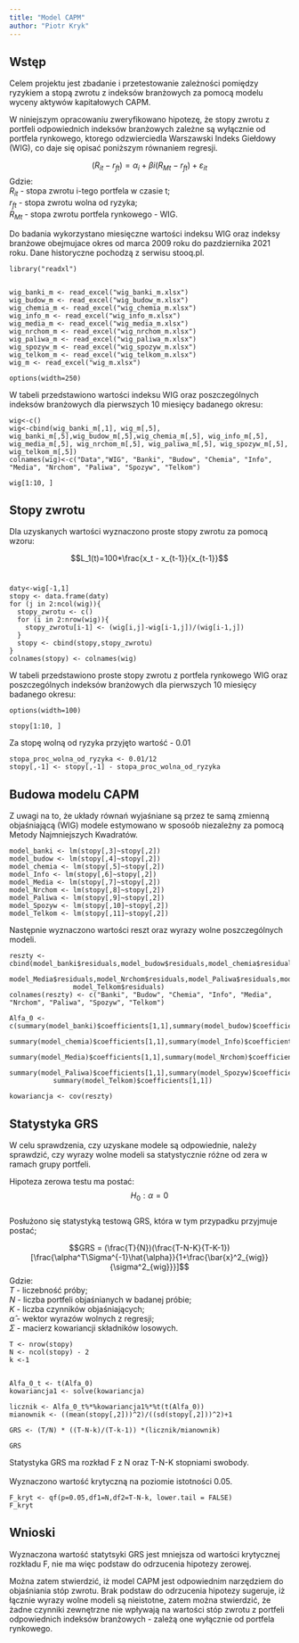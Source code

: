 ```yaml
---
title: "Model CAPM"
author: "Piotr Kryk"
---
```


## Wstęp
Celem projektu jest zbadanie i przetestowanie zależności pomiędzy ryzykiem a stopą zwrotu z indeksów branżowych za pomocą modelu wyceny aktywów kapitałowych CAPM.

W niniejszym opracowaniu zweryfikowano hipotezę, że stopy zwrotu z portfeli odpowiednich indeksów branżowych zależne są wyłącznie od portfela rynkowego, ktorego odzwierciedla Warszawski Indeks Giełdowy (WIG), co daje się opisać poniższym równaniem regresji.

$$(R_{it}-r_{ft}) = \alpha_{i} + \beta{i}(R_{Mt}-r_{ft}) + \varepsilon_{it}$$
Gdzie: <br>
$R_{it}$ - stopa zwrotu i-tego portfela w czasie t;<br>
$r_{ft}$ - stopa zwrotu wolna od ryzyka;<br>
$R_{Mt}$ - stopa zwrotu portfela rynkowego - WIG.
<br>

Do badania wykorzystano miesięczne wartości indeksu WIG oraz indeksy branżowe obejmujace okres od marca 2009 roku do pazdziernika 2021 roku. Dane historyczne pochodzą z serwisu stooq.pl.

```{r, echo=FALSE}
library("readxl")


wig_banki_m <- read_excel("wig_banki_m.xlsx")
wig_budow_m <- read_excel("wig_budow_m.xlsx")
wig_chemia_m <- read_excel("wig_chemia_m.xlsx")
wig_info_m <- read_excel("wig_info_m.xlsx")
wig_media_m <- read_excel("wig_media_m.xlsx")
wig_nrchom_m <- read_excel("wig_nrchom_m.xlsx")
wig_paliwa_m <- read_excel("wig_paliwa_m.xlsx")
wig_spozyw_m <- read_excel("wig_spozyw_m.xlsx")
wig_telkom_m <- read_excel("wig_telkom_m.xlsx")
wig_m <- read_excel("wig_m.xlsx")

```

```{r,echo=FALSE}
options(width=250)
```
W tabeli przedstawiono wartości indeksu WIG oraz poszczególnych indeksów branżowych dla pierwszych 10 miesięcy badanego okresu:
```{r, echo=FALSE}
wig<-c()
wig<-cbind(wig_banki_m[,1], wig_m[,5], wig_banki_m[,5],wig_budow_m[,5],wig_chemia_m[,5], wig_info_m[,5], wig_media_m[,5], wig_nrchom_m[,5], wig_paliwa_m[,5], wig_spozyw_m[,5], wig_telkom_m[,5])
colnames(wig)<-c("Data","WIG", "Banki", "Budow", "Chemia", "Info", "Media", "Nrchom", "Paliwa", "Spozyw", "Telkom")

wig[1:10, ]
```
## Stopy zwrotu
Dla uzyskanych wartości wyznaczono proste stopy zwrotu za pomocą wzoru:  

$$L_1(t)=100*\frac{x_t - x_{t-1}}{x_{t-1}}$$
<br>
```{r}
daty<-wig[-1,1]
stopy <- data.frame(daty)
for (j in 2:ncol(wig)){
  stopy_zwrotu <- c()
  for (i in 2:nrow(wig)){
    stopy_zwrotu[i-1] <- (wig[i,j]-wig[i-1,j])/(wig[i-1,j])
  }
  stopy <- cbind(stopy,stopy_zwrotu)
}
colnames(stopy) <- colnames(wig)
```
W tabeli przedstawiono proste stopy zwrotu z portfela rynkowego WIG oraz poszczególnych indeksów branżowych dla pierwszych 10 miesięcy badanego okresu:
```{r,echo=FALSE}
options(width=100)
```

```{r, echo=FALSE}
stopy[1:10, ]
```
Za stopę wolną od ryzyka przyjęto wartość - 0.01
```{r}
stopa_proc_wolna_od_ryzyka <- 0.01/12
stopy[,-1] <- stopy[,-1] - stopa_proc_wolna_od_ryzyka
```
## Budowa modelu CAPM
Z uwagi na to, że układy równań wyjaśniane są przez te samą zmienną objaśniającą (WIG) modele estymowano w sposoób niezależny za pomocą Metody Najmniejszych Kwadratów.
```{r}
model_banki <- lm(stopy[,3]~stopy[,2])
model_budow <- lm(stopy[,4]~stopy[,2])
model_chemia <- lm(stopy[,5]~stopy[,2])
model_Info <- lm(stopy[,6]~stopy[,2])
model_Media <- lm(stopy[,7]~stopy[,2])
model_Nrchom <- lm(stopy[,8]~stopy[,2])
model_Paliwa <- lm(stopy[,9]~stopy[,2])
model_Spozyw <- lm(stopy[,10]~stopy[,2])
model_Telkom <- lm(stopy[,11]~stopy[,2])
```
Następnie wyznaczono wartości reszt oraz wyrazy wolne poszczególnych modeli.
```{r}
reszty <- cbind(model_banki$residuals,model_budow$residuals,model_chemia$residuals,model_Info$residuals,
                model_Media$residuals,model_Nrchom$residuals,model_Paliwa$residuals,model_Spozyw$residuals,
                model_Telkom$residuals)  
colnames(reszty) <- c("Banki", "Budow", "Chemia", "Info", "Media", "Nrchom", "Paliwa", "Spozyw", "Telkom")

Alfa_0 <- c(summary(model_banki)$coefficients[1,1],summary(model_budow)$coefficients[1,1],
           summary(model_chemia)$coefficients[1,1],summary(model_Info)$coefficients[1,1],
           summary(model_Media)$coefficients[1,1],summary(model_Nrchom)$coefficients[1,1],
           summary(model_Paliwa)$coefficients[1,1],summary(model_Spozyw)$coefficients[1,1],
           summary(model_Telkom)$coefficients[1,1])

kowariancja <- cov(reszty)
```
## Statystyka GRS
W celu sprawdzenia, czy uzyskane modele są odpowiednie, należy sprawdzić, czy wyrazy wolne modeli sa statystycznie różne od zera w ramach grupy portfeli.<br>

Hipoteza zerowa testu ma postać:
$$H_0: \alpha = 0 $$
<br>
Posłużono się statystyką testową GRS, która w tym przypadku przyjmuje postać;

$$GRS = (\frac{T}{N})(\frac{T-N-K}{T-K-1})[\frac{\alpha^T\Sigma^{-1}\hat{\alpha}}{1+\frac{\bar{x}^2_{wig}}{\sigma^2_{wig}}}]$$
Gdzie: <br>
$T$ - liczebność próby;<br>
$N$ - liczba portfeli objaśnianych w badanej próbie;<br>
$K$ - liczba czynników objaśniających;<br>
$\hat{\alpha}$ - wektor wyrazów wolnych z regresji;<br>
$\Sigma$ - macierz kowariancji składników losowych.
<br>


```{r}
T <- nrow(stopy)
N <- ncol(stopy) - 2
k <-1


Alfa_0_t <- t(Alfa_0)
kowariancja1 <- solve(kowariancja)

licznik <- Alfa_0_t%*%kowariancja1%*%t(t(Alfa_0))
mianownik <- ((mean(stopy[,2]))^2)/((sd(stopy[,2]))^2)+1

GRS <- (T/N) * ((T-N-k)/(T-k-1)) *(licznik/mianownik)

GRS
```
Statystyka GRS ma rozkład F z N oraz T-N-K stopniami swobody.<br><br>
Wyznaczono wartość krytyczną na poziomie istotności 0.05.

```{r}
F_kryt <- qf(p=0.05,df1=N,df2=T-N-k, lower.tail = FALSE)
F_kryt
```
## Wnioski
Wyznaczona wartość statytsyki GRS  jest mniejsza od wartości krytycznej rozkładu F, nie ma więc podstaw do odrzucenia hipotezy zerowej.<br>

Można zatem stwierdzić, iż model CAPM jest odpowiednim narzędziem do objaśniania stóp zwrotu. Brak podstaw do odrzucenia hipotezy sugeruje, iż łącznie wyrazy wolne modeli są nieistotne, zatem można stwierdzić, że żadne czynniki zewnętrzne nie wpływają na wartości stóp zwrotu z portfeli odpowiednich indeksów branżowych - zależą one wyłącznie od portfela rynkowego.


